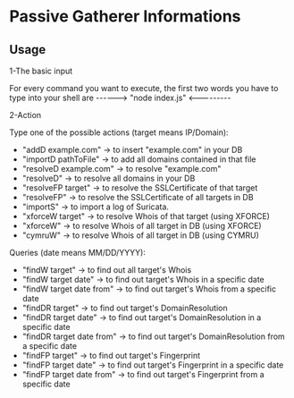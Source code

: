 # Passive Gatherer Informations

## Usage

1-The basic input

For every command you want to execute, the first two words you have to type into
your shell are
                  ------> "node index.js" <---------

2-Action

Type one of the possible actions (target means IP/Domain):
  - "addD example.com"        -> to insert "example.com" in your DB
  - "importD pathToFile"      -> to add all domains contained in that file
  - "resolveD example.com"    -> to resolve "example.com"
  - "resolveD"                -> to resolve all domains in your DB
  - "resolveFP target"        -> to resolve the SSLCertificate of that target
  - "resolveFP"               -> to resolve the SSLCertificate of all targets in DB
  - "importS"                 -> to import a log of Suricata.
  - "xforceW target"          -> to resolve Whois of that target (using XFORCE)
  - "xforceW"                 -> to resolve Whois of all target in DB (using XFORCE)
  - "cymruW"                  -> to resolve Whois of all target in DB (using CYMRU)

  Queries (date means MM/DD/YYYY):
  - "findW target"            -> to find out all target's Whois
  - "findW target date"       -> to find out target's Whois in a specific date
  - "findW target date from"  -> to find out target's Whois from a specific date
  - "findDR target"           -> to find out target's DomainResolution
  - "findDR target date"      -> to find out target's DomainResolution in a specific date
  - "findDR target date from" -> to find out target's DomainResolution from a specific date
  - "findFP target"           -> to find out target's Fingerprint
  - "findFP target date"      -> to find out target's Fingerprint in a specific date
  - "findFP target date from" -> to find out target's Fingerprint from a specific date

  
